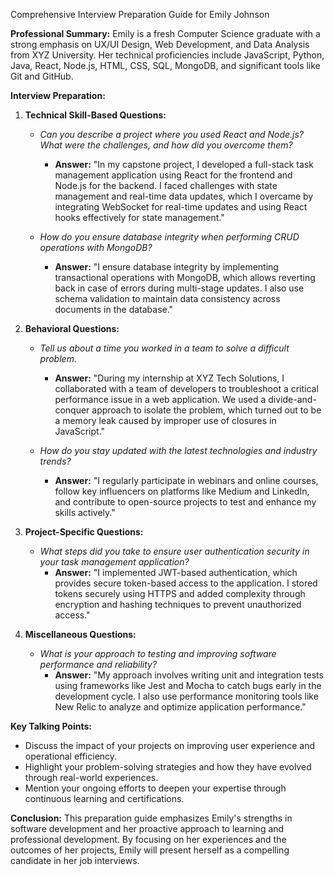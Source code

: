 Comprehensive Interview Preparation Guide for Emily Johnson

**Professional Summary:**
Emily is a fresh Computer Science graduate with a strong emphasis on UX/UI Design, Web Development, and Data Analysis from XYZ University. Her technical proficiencies include JavaScript, Python, Java, React, Node.js, HTML, CSS, SQL, MongoDB, and significant tools like Git and GitHub.

**Interview Preparation:**

1. **Technical Skill-Based Questions:**
    - *Can you describe a project where you used React and Node.js? What were the challenges, and how did you overcome them?*
        - **Answer:** "In my capstone project, I developed a full-stack task management application using React for the frontend and Node.js for the backend. I faced challenges with state management and real-time data updates, which I overcame by integrating WebSocket for real-time updates and using React hooks effectively for state management."

    - *How do you ensure database integrity when performing CRUD operations with MongoDB?*
        - **Answer:** "I ensure database integrity by implementing transactional operations with MongoDB, which allows reverting back in case of errors during multi-stage updates. I also use schema validation to maintain data consistency across documents in the database."

2. **Behavioral Questions:**
    - *Tell us about a time you worked in a team to solve a difficult problem.*
        - **Answer:** "During my internship at XYZ Tech Solutions, I collaborated with a team of developers to troubleshoot a critical performance issue in a web application. We used a divide-and-conquer approach to isolate the problem, which turned out to be a memory leak caused by improper use of closures in JavaScript."

    - *How do you stay updated with the latest technologies and industry trends?*
        - **Answer:** "I regularly participate in webinars and online courses, follow key influencers on platforms like Medium and LinkedIn, and contribute to open-source projects to test and enhance my skills actively."

3. **Project-Specific Questions:**
    - *What steps did you take to ensure user authentication security in your task management application?*
        - **Answer:** "I implemented JWT-based authentication, which provides secure token-based access to the application. I stored tokens securely using HTTPS and added complexity through encryption and hashing techniques to prevent unauthorized access."

4. **Miscellaneous Questions:**
    - *What is your approach to testing and improving software performance and reliability?*
        - **Answer:** "My approach involves writing unit and integration tests using frameworks like Jest and Mocha to catch bugs early in the development cycle. I also use performance monitoring tools like New Relic to analyze and optimize application performance."

**Key Talking Points:**
- Discuss the impact of your projects on improving user experience and operational efficiency.
- Highlight your problem-solving strategies and how they have evolved through real-world experiences.
- Mention your ongoing efforts to deepen your expertise through continuous learning and certifications.

**Conclusion:**
This preparation guide emphasizes Emily's strengths in software development and her proactive approach to learning and professional development. By focusing on her experiences and the outcomes of her projects, Emily will present herself as a compelling candidate in her job interviews.
